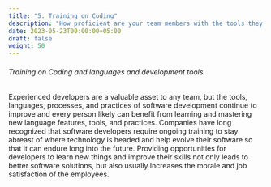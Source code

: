 ```yaml
---
title: "5. Training on Coding"
description: "How proficient are your team members with the tools they have and the languages you use?"
date: 2023-05-23T00:00:00+05:00
draft: false
weight: 50
---
```


###### Training on Coding and languages and development tools
Experienced developers are a valuable asset to any team, but the tools, languages, processes, and practices of software development continue to improve and every person likely can benefit from learning and mastering new language features, tools, and practices.  Companies have long recognized that software developers require ongoing training to stay abreast of where technology is headed and help evolve their software so that it can endure long into the future.  Providing opportunities for developers to learn new things and improve their skills not only leads to better software solutions, but also usually increases the morale and job satisfaction of the employees.


